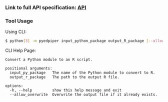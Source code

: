 ### Link to full API specification: [API](...)

### Tool Usage
Using CLI:
```sh
$ python[3] -m pyedpiper input_python_package output_R_package [--allow_overwrite]
```

CLI Help Page:

```raw
Convert a Python module to an R script.

positional arguments:
  input_py_package   The name of the Python module to convert to R.
  output_r_package   The path to the output R file.

options:
  -h, --help         show this help message and exit
  --allow_overwrite  Overwrite the output file if it already exists.
```